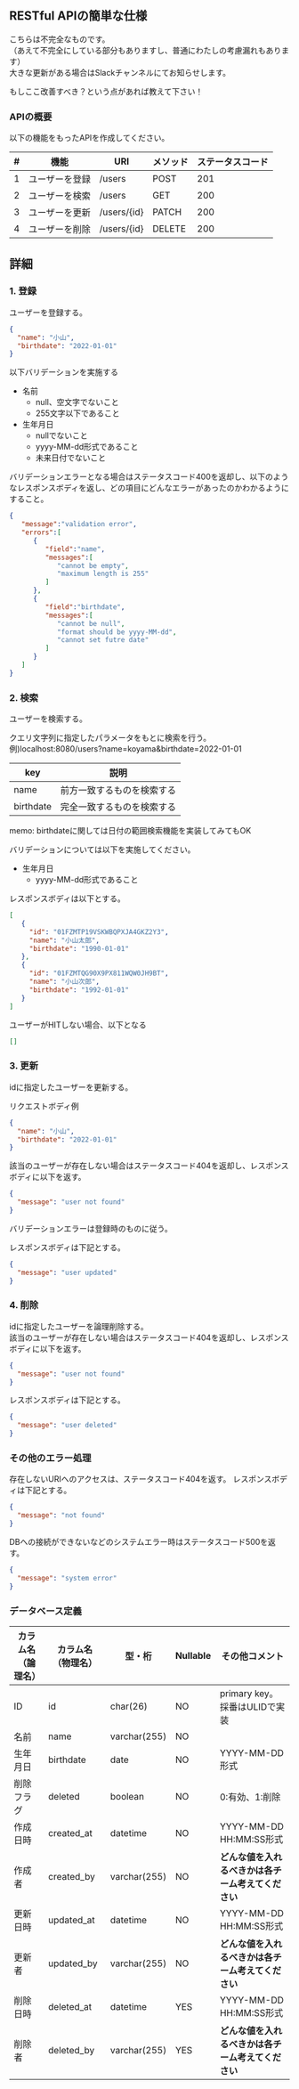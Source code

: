 ## RESTful APIの簡単な仕様

こちらは不完全なものです。  
（あえて不完全にしている部分もありますし、普通にわたしの考慮漏れもあります）  
大きな更新がある場合はSlackチャンネルにてお知らせします。  

もしここ改善すべき？という点があれば教えて下さい！  

### APIの概要

以下の機能をもったAPIを作成してください。

|#|機能|URI|メソッド|ステータスコード|
|---|---|---|---|---|
|1|ユーザーを登録|/users|POST|201|
|2|ユーザーを検索|/users|GET|200|
|3|ユーザーを更新|/users/{id}|PATCH|200|
|4|ユーザーを削除|/users/{id}|DELETE|200|

## 詳細
### 1. 登録
ユーザーを登録する。
```json
{
  "name": "小山",
  "birthdate": "2022-01-01"
}

```

以下バリデーションを実施する
- 名前
  - null、空文字でないこと
  - 255文字以下であること
- 生年月日
  - nullでないこと
  - yyyy-MM-dd形式であること
  - 未来日付でないこと

バリデーションエラーとなる場合はステータスコード400を返却し、以下のようなレスポンスボディを返し、どの項目にどんなエラーがあったのかわかるようにすること。
```json
{
   "message":"validation error",
   "errors":[
      {
         "field":"name",
         "messages":[
            "cannot be empty",
            "maximum length is 255"
         ]
      },
      {
         "field":"birthdate",
         "messages":[
            "cannot be null",
            "format should be yyyy-MM-dd",
            "cannot set futre date"
         ]
      }
   ]
}
```

### 2. 検索

ユーザーを検索する。

クエリ文字列に指定したパラメータをもとに検索を行う。  
例)localhost:8080/users?name=koyama&birthdate=2022-01-01

|key|説明|
|---|---|
|name|前方一致するものを検索する|
|birthdate|完全一致するものを検索する|

memo: birthdateに関しては日付の範囲検索機能を実装してみてもOK

バリデーションについては以下を実施してください。
- 生年月日
  - yyyy-MM-dd形式であること

レスポンスボディは以下とする。

```json
[
   {
     "id": "01FZMTP19VSKWBQPXJA4GKZ2Y3",
     "name": "小山太郎",
     "birthdate": "1990-01-01"
   },
   {
     "id": "01FZMTQG90X9PX811WQW0JH9BT",
     "name": "小山次郎",
     "birthdate": "1992-01-01"
   }
]
```

ユーザーがHITしない場合、以下となる
```json
[]
```

### 3. 更新
idに指定したユーザーを更新する。

リクエストボディ例
```json
{
  "name": "小山",
  "birthdate": "2022-01-01"
}
```

該当のユーザーが存在しない場合はステータスコード404を返却し、レスポンスボディに以下を返す。

```json
{
  "message": "user not found"
}
```

バリデーションエラーは登録時のものに従う。

レスポンスボディは下記とする。
```json
{
  "message": "user updated"
}
```

### 4. 削除
idに指定したユーザーを論理削除する。  
該当のユーザーが存在しない場合はステータスコード404を返却し、レスポンスボディに以下を返す。

```json
{
  "message": "user not found"
}
```

レスポンスボディは下記とする。
```json
{
  "message": "user deleted"
}
```

### その他のエラー処理

存在しないURIへのアクセスは、ステータスコード404を返す。
レスポンスボディは下記とする。

```json
{
  "message": "not found"
}
```

DBへの接続ができないなどのシステムエラー時はステータスコード500を返す。
```json
{
  "message": "system error"
}
```

### データベース定義

|カラム名（論理名）|カラム名（物理名）|型・桁|Nullable|その他コメント|
|---|---|---|---|---|
|ID|id|char(26)|NO|primary key。採番はULIDで実装|
|名前|name|varchar(255)|NO||
|生年月日|birthdate|date|NO|YYYY-MM-DD形式|
|削除フラグ|deleted|boolean|NO|0:有効、1:削除|
|作成日時|created_at|datetime|NO|YYYY-MM-DD HH:MM:SS形式|
|作成者|created_by|varchar(255)|NO|**どんな値を入れるべきかは各チーム考えてください**|
|更新日時|updated_at|datetime|NO|YYYY-MM-DD HH:MM:SS形式|
|更新者|updated_by|varchar(255)|NO|**どんな値を入れるべきかは各チーム考えてください**|
|削除日時|deleted_at|datetime|YES|YYYY-MM-DD HH:MM:SS形式|
|削除者|deleted_by|varchar(255)|YES|**どんな値を入れるべきかは各チーム考えてください**|

